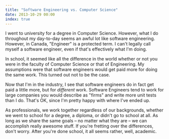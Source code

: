```yaml
---
title: "Software Engineering vs. Computer Science"
date: 2013-10-29 00:00
index: true
---
```


I went to university for a degree in Computer Science. However, what I do throughout my day-to-day seems an awful lot like software engineering. However, in Canada, "Engineer" is a protected term. I can't legally call myself a software engineer, even if that's effectively what I'm doing.

In school, it seemed like all the difference in the world whether or not you were in the faculty of Computer Science or that of Engineering. My assumptions were that software engineers would get paid more for doing the same work. This turned out not to be the case.

Now that I'm in the industry, I see that software engineers do in fact get paid a little more, but for _different_ work. Software Engineers tend to work for large companies you would describe as "firms" and write more unit tests than I do. That's OK, since I'm pretty happy with where I've ended up.

As professionals, we work together regardless of our backgrounds, whether we went to school for a degree, a diploma, or didn't go to school at all. As long as we share the same goals – no matter what they are – we can accomplish really awesome stuff. If you're fretting over the differences, don't worry. After you're done school, it all seems rather, well, academic.

<!-- more -->

